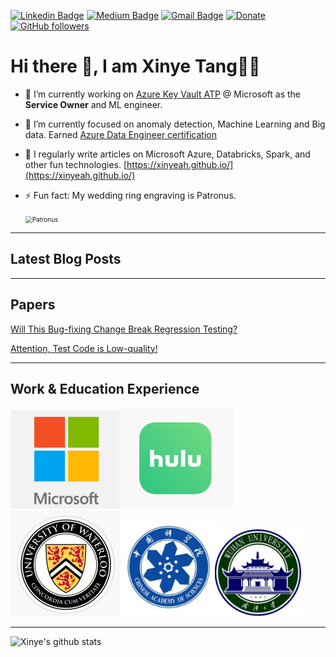 [![Linkedin Badge](https://img.shields.io/badge/xinye-blue?style=flat-square&logo=Linkedin&logoColor=white&link=https://www.linkedin.com/in/xinye-tang/)](https://www.linkedin.com/in/xinye-tang/)
[![Medium Badge](https://img.shields.io/badge/TangTalk-black?style=flat-square&labelColor=000000&logo=Medium&link=https://xinyeah.github.io/)](https://xinyeah.github.io/)
[![Gmail Badge](https://img.shields.io/badge/tangxinye.tina@gmail.com-red?style=flat-square&logo=Gmail&logoColor=white&link=mailto:tangxinye.tina@gmail.com)](mailto:tangxinye.tina@gmail.com)
[![Donate](https://img.shields.io/badge/Support-%24-blue)](https://www.paypal.me/xinyeah)
[![GitHub followers](https://img.shields.io/github/followers/xinyeah?label=Follow&style=social)](https://github.com/xinyeah/?tab=follow)

# Hi there 👋, I am Xinye Tang👩‍💻

- 🔭 I’m currently working on [Azure Key Vault ATP](https://docs.microsoft.com/en-us/azure/security-center/advanced-threat-protection-key-vault) @ Microsoft as the **Service Owner** and ML engineer.

- 🌱 I’m currently focused on anomaly detection, Machine Learning and Big data. Earned [Azure Data Engineer certification](https://www.youracclaim.com/badges/ba23d9b9-e09b-4c41-84c7-37d4de1ded6c/public_url)

- 📝 I regularly write articles on Microsoft Azure, Databricks, Spark, and other fun technologies. [https://xinyeah.github.io/](https://xinyeah.github.io/)

- ⚡ Fun fact: My wedding ring engraving is Patronus.

  <img src="https://images.ctfassets.net/usf1vwtuqyxm/6LWiIIfCx2eQkSU8yQeq88/bd866f01c30702ceafbd72151cdfdc82/Patronus_PM_B3C21M3HarrysPatronusChargingDownDementorsAcrossTheLake.Moment.jpg?w=914" alt="Patronus" style="zoom: 70%;" />

---
##  Latest Blog Posts

<!-- BLOG-POST-LIST:START -->
<!-- BLOG-POST-LIST:END -->

---

## Papers

[Will This Bug-fixing Change Break Regression Testing?](https://ieeexplore.ieee.org/document/7321218)

[Attention, Test Code is Low-quality!](http://ceur-ws.org/Vol-1469/paper5.pdf)

---

## Work & Education Experience

<img src="https://raw.githubusercontent.com/xinyeah/xinyeah/master/images/microsoft.png" alt="microsoft" style="zoom:33%;" /><img src="https://raw.githubusercontent.com/xinyeah/xinyeah/master/images/hulu.png" alt="image-20200801113048944" style="zoom:43%;" /><img src="https://raw.githubusercontent.com/xinyeah/xinyeah/master/images/waterloo.png" alt="image-20200801113345496" style="zoom:25%;" /><img src="https://raw.githubusercontent.com/xinyeah/xinyeah/master/images/cas.png" alt="image-20200801113712946" style="zoom:40%;" /><img src="https://raw.githubusercontent.com/xinyeah/xinyeah/master/images/whu.png" alt="image-20200801113829977" style="zoom: 23%;" />

---

![Xinye's github stats](https://github-readme-stats.vercel.app/api?username=xinyeah&hide=stars,contribs&show_icons=true&count_private=true)
